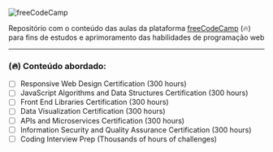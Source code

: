 ![freeCodeCamp](https://upload.wikimedia.org/wikipedia/commons/3/39/FreeCodeCamp_logo.png)

Repositório com o conteúdo das aulas da plataforma [freeCodeCamp](https://www.freecodecamp.org/) (🔥) para fins de estudos e aprimoramento das habilidades de programação web

----

###  (🔥) Conteúdo abordado:

- [ ] Responsive Web Design Certification (300 hours)
- [ ] JavaScript Algorithms and Data Structures Certification (300 hours)
- [ ] Front End Libraries Certification (300 hours)
- [ ] Data Visualization Certification (300 hours)
- [ ] APIs and Microservices Certification (300 hours)
- [ ] Information Security and Quality Assurance Certification (300 hours)
- [ ] Coding Interview Prep (Thousands of hours of challenges)
